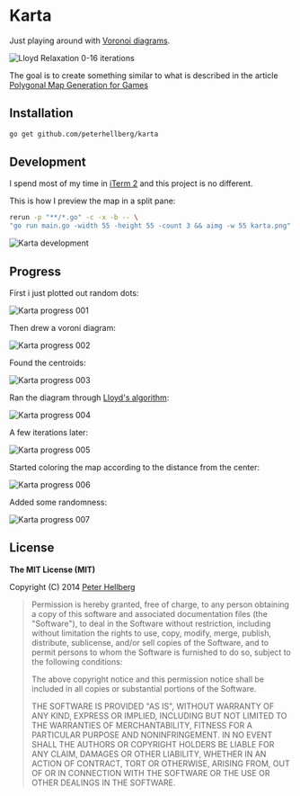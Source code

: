 # Karta

Just playing around with [Voronoi diagrams](http://en.wikipedia.org/wiki/Voronoi_diagram).

![Lloyd Relaxation 0-16 iterations](http://assets.c7.se/viz/lloyd-relaxation.gif)

The goal is to create something similar to what is described in the article
[Polygonal Map Generation for Games](http://www-cs-students.stanford.edu/~amitp/game-programming/polygon-map-generation/)

## Installation

```bash
go get github.com/peterhellberg/karta
```

## Development

I spend most of my time in [iTerm 2](http://iterm2.com/) and this project is no different.

This is how I preview the map in a split pane:

```bash
rerun -p "**/*.go" -c -x -b -- \
"go run main.go -width 55 -height 55 -count 3 && aimg -w 55 karta.png"
```

![Karta development](http://assets.c7.se/skitch/karta_development_iterm_vim_aimg-20140812-204452.png)

## Progress

First i just plotted out random dots:

![Karta progress 001](http://assets.c7.se/skitch/karta_progress_001-20140812-223244.png)

Then drew a voroni diagram:

![Karta progress 002](http://assets.c7.se/skitch/karta_progress_002-20140812-223300.png)

Found the centroids:

![Karta progress 003](http://assets.c7.se/skitch/karta_progress_003-20140812-223327.png)

Ran the diagram through [Lloyd's algorithm](http://en.wikipedia.org/wiki/Lloyd%27s_algorithm):

![Karta progress 004](http://assets.c7.se/skitch/karta_progress_004-20140812-223344.png)

A few iterations later:

![Karta progress 005](http://assets.c7.se/skitch/karta_progress_005-20140812-223400.png)

Started coloring the map according to the distance from the center:

![Karta progress 006](http://assets.c7.se/skitch/karta_progress_006-20140812-223423.png)

Added some randomness:

![Karta progress 007](http://assets.c7.se/skitch/karta_progress_007-20140812-223203.png)

## License

**The MIT License (MIT)**

Copyright (C) 2014 [Peter Hellberg](http://c7.se/)

> Permission is hereby granted, free of charge, to any person obtaining
> a copy of this software and associated documentation files (the "Software"),
> to deal in the Software without restriction, including without limitation
> the rights to use, copy, modify, merge, publish, distribute, sublicense,
> and/or sell copies of the Software, and to permit persons to whom the
> Software is furnished to do so, subject to the following conditions:
>
> The above copyright notice and this permission notice shall be included
> in all copies or substantial portions of the Software.
>
> THE SOFTWARE IS PROVIDED "AS IS", WITHOUT WARRANTY OF ANY KIND,
> EXPRESS OR IMPLIED, INCLUDING BUT NOT LIMITED TO THE WARRANTIES
> OF MERCHANTABILITY, FITNESS FOR A PARTICULAR PURPOSE AND NONINFRINGEMENT.
> IN NO EVENT SHALL THE AUTHORS OR COPYRIGHT HOLDERS BE LIABLE FOR ANY CLAIM,
> DAMAGES OR OTHER LIABILITY, WHETHER IN AN ACTION OF CONTRACT,
> TORT OR OTHERWISE, ARISING FROM, OUT OF OR IN CONNECTION WITH THE SOFTWARE
> OR THE USE OR OTHER DEALINGS IN THE SOFTWARE.
